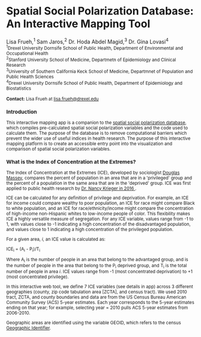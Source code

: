 <html>
<h1>Spatial Social Polarization Database: <br>An Interactive Mapping Tool</h1>
<p>Lisa Frueh,<sup>1</sup> Sam Jaros,<sup>2</sup> Dr. Hoda Abdel Magid,<sup>3</sup>  Dr. Gina Lovasi<sup>4</sup> 
<small>
<br><sup>1</sup>Drexel University Dornsife School of Public Health, Department of Environmental and Occupational Health
<br><sup>2</sup>Stanford University School of Medicine, Departmetn of Epidemiology and Clinical Research
<br><sup>3</sup>University of Southern California Keck School of Medicine, Departmnet of Population and Public Health Sciences
<br><sup>4</sup>Drexel University Dornsife School of Public Health, Department of Epidemiology and Biostatistics
<br><br>
<b>Contact:</b> Lisa Frueh at <a href="mailto:lisa.frueh@drexel.edu">lisa.frueh@drexel.edu</a>

</p>
<h3>Introduction</h3>
<p>This interactive mapping app is a companion to the <a href="https://github.com/samjaros-stanford/spatial_social_polarization_database/tree/main">spatial social polarization database</a>, which compiles pre-calculated spatial social polarization variables and the code used to calculate them. The purpose of the database is to remove computational barriers which prevent the wider use of useful indices in health research. The purpose of this interactive mapping platform is to create an accessible entry point into the visualization and comparison of spatial social polarization variables.</p>

<h3>What is the Index of Concentration at the Extremes?</h3>
<p>The Index of Concentration at the Extremes (ICE), developed by sociologist <a href="https://www.researchgate.net/publication/312987867_The_Prodigal_Paradigm_Returns_Ecology_Comes_Back_to_Sociology">Douglas Massey</a>, compares the percent of population in an area that are in a &apos;privileged&apos; group and the percent of a population in the same area that are in the &apos;deprived&apos; group. ICE was first applied to public health research by <a href = "https://ajph.aphapublications.org/doi/full/10.2105/AJPH.2015.302955">Dr. Nancy Krieger in 2016 </a>.
</p>

<p dir="auto">ICE can be calculated for any definition of privilege and deprivation. For example, an ICE for income could compare wealthy to poor population, an ICE for race might compare Black to white population, and an ICE for race/ethnicity/income might compare the concentration of high-income non-Hispanic whites to low-income people of color. This flexibility makes ICE a highly versatile measure of segregation. For any ICE variable, values range from -1 to 1, with values close to -1 indicating a high concentration of the disadvantaged population, and values close to 1 indicating a high concentration of the privileged population. </p>

<p>For a given area, <em>i</em>, an ICE value is calculated as:</p>
<p>ICE<sub>i</sub> = (A<sub>i</sub> - P<sub>i</sub>)/T<sub>i</sub></p>
<p>Where A<sub>i</sub> is the number of people in an area that belong to the advantaged group, and is the number of people in the area that belong to the P<sub>i</sub> deprived group, and T<sub>i</sub> is the total number of people in area <em>i</em>. ICE values range from -1 (most concentrated deprivation) to +1 (most concentrated privilege).</p>

<p dir="auto">In this interactive web tool, we define 7 ICE variables (see details in app) across 3 different geographies (county, zip code tabulation area [ZCTA], and census tract). We used 2010 tract, ZCTA, and county boundaries and data are from the US Census Bureau American Community Survey (ACS) 5-year estimates. Each year corresponds to the 5-year estimates ending on that year; for example, selecting year = 2010 pulls ACS 5-year estimates from 2006-2010. 

Geographic areas are identified using the variable GEOID, which refers to the census <a href="https://www.census.gov/programs-surveys/geography/guidance/geo-identifiers.html">Geographic Identifier</a>.</p>
</body>
</html>
